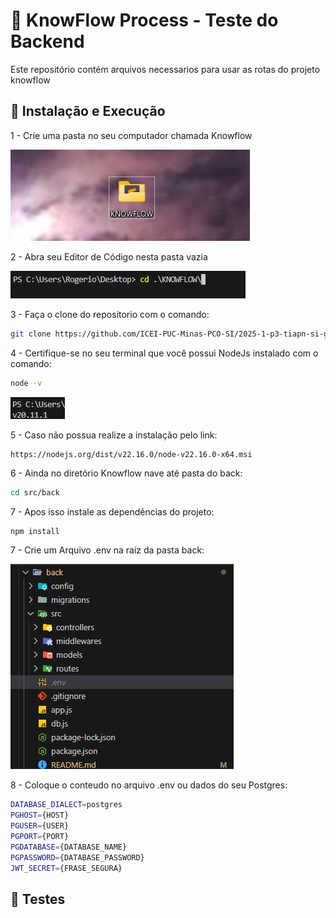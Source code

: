 
# 🧪 KnowFlow Process - Teste do Backend

Este repositório contém arquivos necessarios para usar as rotas do projeto knowflow

## 🚀 Instalação e Execução


1 - Crie uma pasta no seu computador chamada Knowflow 

![Pasta Criada](../../docs/images/pasta_criada.png)

2 - Abra seu Editor de Código nesta pasta vazia

![Mudar de Pasta](../../docs/images/mude_pasta.png)

3 - Faça o clone do repositorio com o comando: 

```bash
git clone https://github.com/ICEI-PUC-Minas-PCO-SI/2025-1-p3-tiapn-si-grupo-1.git .
```

4 - Certifique-se no seu terminal que você possui NodeJs instalado com o comando:

```bash
node -v
```

![Versão node](../../docs/images/node_version.png)

5 - Caso não possua realize a instalação pelo link:

```bash
https://nodejs.org/dist/v22.16.0/node-v22.16.0-x64.msi
``` 

6 - Ainda no diretório Knowflow nave até pasta do back:

```bash
cd src/back
```

7 - Apos isso instale as dependências do projeto:

```
npm install
```

7 - Crie um Arquivo .env na raiz da pasta back:

![Criando o Env](../../docs/images/create_env.png)

8 - Coloque o conteudo no arquivo .env ou dados do seu Postgres:
```bash
DATABASE_DIALECT=postgres
PGHOST={HOST}
PGUSER={USER}
PGPORT={PORT}
PGDATABASE={DATABASE_NAME}
PGPASSWORD={DATABASE_PASSWORD}
JWT_SECRET={FRASE_SEGURA}
```


## 📖 Testes





